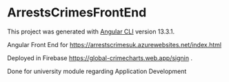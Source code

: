 # ArrestsCrimesFrontEnd

This project was generated with [Angular CLI](https://github.com/angular/angular-cli) version 13.3.1.

Angular Front End for https://arrestscrimesuk.azurewebsites.net/index.html 

Deployed in Firebase https://global-crimecharts.web.app/signin .

Done for university module regarding Application Development
